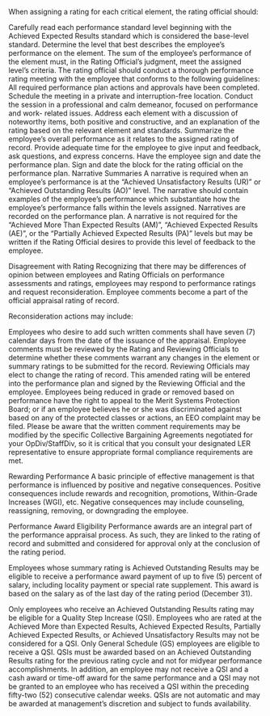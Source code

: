 
When assigning a rating for each critical element, the rating official should:

Carefully read each performance standard level beginning with the Achieved Expected Results standard which is considered the base-level standard.
Determine the level that best describes the employee’s performance on the element. The sum of the employee’s performance of the element must, in the Rating Official’s judgment, meet the assigned level’s criteria.
The rating official should conduct a thorough performance rating meeting with the employee that conforms to the following guidelines:
All required performance plan actions and approvals have been completed.
Schedule the meeting in a private and interruption-free location.
Conduct the session in a professional and calm demeanor, focused on performance and work- related issues.
Address each element with a discussion of noteworthy items, both positive and constructive, and an explanation of the rating based on the relevant element and standards.
Summarize the employee’s overall performance as it relates to the assigned rating of record.
Provide adequate time for the employee to give input and feedback, ask questions, and express concerns.
Have the employee sign and date the performance plan.
Sign and date the block for the rating official on the performance plan.
Narrative Summaries
A narrative is required when an employee’s performance is at the “Achieved Unsatisfactory Results (UR)” or “Achieved Outstanding Results (AO)” level. The narrative should contain examples of the employee’s performance which substantiate how the employee’s performance falls within the levels assigned. Narratives are recorded on the performance plan. A narrative is not required for the “Achieved More Than Expected Results (AM)”, “Achieved Expected Results (AE)”, or the “Partially Achieved Expected Results (PA)” levels but may be written if the Rating Official desires to provide this level of feedback to the employee.

Disagreement with Rating
Recognizing that there may be differences of opinion between employees and Rating Officials on performance assessments and ratings, employees may respond to performance ratings and request reconsideration. Employee comments become a part of the official appraisal rating of record.

Reconsideration actions may include:

Employees who desire to add such written comments shall have seven (7) calendar days from the date of the issuance of the appraisal.
Employee comments must be reviewed by the Rating and Reviewing Officials to determine whether these comments warrant any changes in the element or summary ratings to be submitted for the record.
Reviewing Officials may elect to change the rating of record. This amended rating will be entered into the performance plan and signed by the Reviewing Official and the employee.
Employees being reduced in grade or removed based on performance have the right to appeal to the Merit Systems Protection Board; or if an employee believes he or she was discriminated against based on any of the protected classes or actions, an EEO complaint may be filed.
Please be aware that the written comment requirements may be modified by the specific Collective Bargaining Agreements negotiated for your OpDiv/StaffDiv, so it is critical that you consult your designated LER representative to ensure appropriate formal compliance requirements are met.

Rewarding Performance
A basic principle of effective management is that performance is influenced by positive and negative consequences. Positive consequences include rewards and recognition, promotions, Within-Grade Increases (WGI), etc. Negative consequences may include counseling, reassigning, removing, or downgrading the employee.

Performance Award Eligibility
Performance awards are an integral part of the performance appraisal process. As such, they are linked to the rating of record and submitted and considered for approval only at the conclusion of the rating period.

Employees whose summary rating is Achieved Outstanding Results may be eligible to receive a performance award payment of up to five (5) percent of salary, including locality payment or special rate supplement. This award is based on the salary as of the last day of the rating period (December 31).

Only employees who receive an Achieved Outstanding Results rating may be eligible for a Quality Step Increase (QSI). Employees who are rated at the Achieved More than Expected Results, Achieved Expected Results, Partially Achieved Expected Results, or Achieved Unsatisfactory Results may not be considered for a QSI. Only General Schedule (GS) employees are eligible to receive a QSI. QSIs must be awarded based on an Achieved Outstanding Results rating for the previous rating cycle and not for midyear performance accomplishments. In addition, an employee may not receive a QSI and a cash award or time-off award for the same performance and a QSI may not be granted to an employee who has received a QSI within the preceding fifty-two (52) consecutive calendar weeks. QSIs are not automatic and may be awarded at management’s discretion and subject to funds availability.
